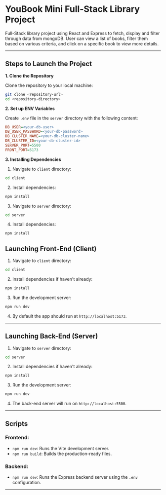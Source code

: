 # YouBook Mini Full-Stack Library Project

Full-Stack library project using React and Express to fetch, display and filter through data from mongoDB. User can view a list of books, filter them based on various criteria, and click on a specific book to view more details.

---

## Steps to Launch the Project

**1. Clone the Repository**

  Clone the repository to your local machine:
  ```bash
  git clone <repository-url>
  cd <repository-directory>
  ```

**2. Set up ENV Variables**

  Create `.env` file in the `server` directory with the following content:
  ```ini
  DB_USER=<your-db-user>
  DB_USER_PASSWORD=<your-db-password>
  DB_CLUSTER_NAME=<your-db-cluster-name>
  DB_CLUSTER_ID=<your-db-cluster-id>
  SERVER_PORT=5500
  FRONT_PORT=5173
  ```

**3. Installing Dependencies**

1. Navigate to `client` directory:
```bash
cd client
```
2. Install dependencies:
```bash
npm install
```
3. Navigate to `server` directory:
```bash
cd server
```
4. Install dependencies:
```bash
npm install
```

## Launching Front-End (Client) 
1. Navigate to `client` directory:
```bash
cd client
```
2. Install dependencies if haven't already:
```bash
npm install
```
3. Run the development server:
```bash
npm run dev
```
4. By default the app should run at `http://localhost:5173`.

---

## Launching Back-End (Server)

1. Navigate to `server` directory:
```bash
cd server
```
2. Install dependencies if haven't already:
```bash
npm install
```
3. Run the development server:
```bash
npm run dev
```
4. The back-end server will run on `http://localhost:5500`.

---

## Scripts

### Frontend:

- `npm run dev`: Runs the Vite development server.
- `npm run build`: Builds the production-ready files.

### Backend:

- `npm run dev`: Runs the Express backend server using the `.env` configuration.

---